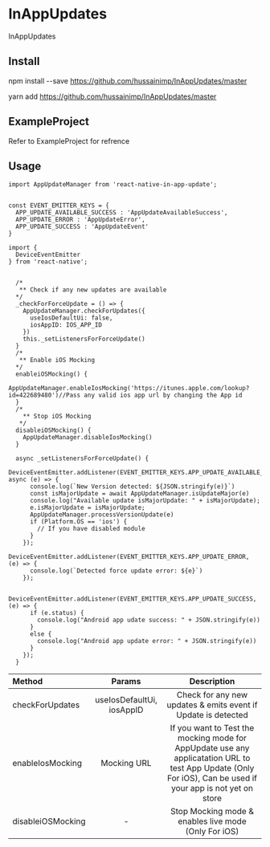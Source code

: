# InAppUpdates
InAppUpdates



## Install 
npm install --save https://github.com/hussainimp/InAppUpdates/master

yarn add https://github.com/hussainimp/InAppUpdates/master


## ExampleProject

Refer to ExampleProject for refrence

## Usage

```
import AppUpdateManager from 'react-native-in-app-update';


const EVENT_EMITTER_KEYS = {
  APP_UPDATE_AVAILABLE_SUCCESS : 'AppUpdateAvailableSuccess',
  APP_UPDATE_ERROR : 'AppUpdateError',
  APP_UPDATE_SUCCESS : 'AppUpdateEvent'
}

import {
  DeviceEventEmitter
} from 'react-native';


  /*
   ** Check if any new updates are available
  */
  _checkForForceUpdate = () => {
    AppUpdateManager.checkForUpdates({
      useIosDefaultUi: false,
      iosAppID: IOS_APP_ID
    })
    this._setListenersForForceUpdate()
  }
  /*
   ** Enable iOS Mocking
  */
  enableiOSMocking() {
    AppUpdateManager.enableIosMocking('https://itunes.apple.com/lookup?id=422689480')//Pass any valid ios app url by changing the App id
  }
  /*
    ** Stop iOS Mocking
   */
  disableiOSMocking() {
    AppUpdateManager.disableIosMocking()
  }

  async _setListenersForForceUpdate() {
    DeviceEventEmitter.addListener(EVENT_EMITTER_KEYS.APP_UPDATE_AVAILABLE_SUCCESS, async (e) => {
      console.log(`New Version detected: ${JSON.stringify(e)}`)
      const isMajorUpdate = await AppUpdateManager.isUpdateMajor(e)
      console.log("Available update isMajorUpdate: " + isMajorUpdate);
      e.isMajorUpdate = isMajorUpdate;
      AppUpdateManager.processVersionUpdate(e)
      if (Platform.OS == 'ios') {
        // If you have disabled module
      }
    });
    DeviceEventEmitter.addListener(EVENT_EMITTER_KEYS.APP_UPDATE_ERROR, (e) => {
      console.log(`Detected force update error: ${e}`)
    });

    DeviceEventEmitter.addListener(EVENT_EMITTER_KEYS.APP_UPDATE_SUCCESS, (e) => {
      if (e.status) {
        console.log("Android app udate success: " + JSON.stringify(e))
      }
      else {
        console.log("Android app update error: " + JSON.stringify(e))
      }
    });
  }
```

| Method  | Params  | Description |
| :------------ |:---------------:| :---------------:|
| checkForUpdates | useIosDefaultUi, iosAppID | Check for any new updates & emits event if Update is detected |
| enableIosMocking | Mocking URL | If you want to Test the mocking mode for AppUpdate use any applicatation URL to test App Update (Only For iOS), Can be used if your app is not yet on store|
| disableiOSMocking | - | Stop Mocking mode & enables live mode (Only For iOS) |
